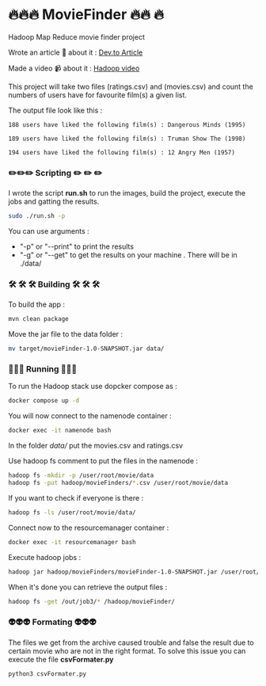 
# :fire::fire::fire: MovieFinder :fire:🔥 :fire:

Hadoop Map Reduce movie finder project

Wrote an article 📝 about it : [Dev.to Article](https://dev.to/djulo/create-a-hadoop-map-reduce-project-with-multiple-mapper-multiple-jobs-and-multiple-inputs-48bp)

Made a video 📹 about it : [Hadoop video](https://www.youtube.com/watch?v=B56K7t-Rm_o)

This project will take two files (ratings.csv) and (movies.csv) and count the numbers of users have for favourite film(s) a given list.

The output file look like this :

```
188 users have liked the following film(s) : Dangerous Minds (1995)

189 users have liked the following film(s) : Truman Show The (1998)

194 users have liked the following film(s) : 12 Angry Men (1957)
```
### :pencil2::pencil2::pencil2: Scripting :pencil2: :pencil2: :pencil2:

I wrote the script **run.sh** to run the images, build the project, execute the jobs and gatting the results.

```bash
sudo ./run.sh -p
```

You can use arguments :
- "-p" or "--print" to print the results
- "-g" or "--get" to get the results on your machine . There will be in ./data/

### 🛠️ 🛠️ 🛠️ Building 🛠️ 🛠️ 🛠️

To build the app :

```bash
mvn clean package
```

Move the jar file to the data folder : 

```bash
mv target/movieFinder-1.0-SNAPSHOT.jar data/
```

###  🚀🚀🚀 Running 🚀🚀🚀

To run the Hadoop stack use dopcker compose as : 

```bash
docker compose up -d
```

You will now connect to the namenode container :

```bash
docker exec -it namenode bash
```

In the folder *data/* put the movies.csv and ratings.csv

Use hadoop fs comment to put the files in the namenode :

```bash
hadoop fs -mkdir -p /user/root/movie/data
hadoop fs -put hadoop/movieFinders/*.csv /user/root/movie/data
```

If you want to check if everyone is there :
```bash
hadoop fs -ls /user/root/movie/data/
```

Connect now to the resourcemanager container :

```bash
docker exec -it resourcemanager bash
```

Execute hadoop jobs : 

```bash
hadoop jar hadoop/movieFinders/movieFinder-1.0-SNAPSHOT.jar /user/root/movie/data/ratings.csv /user/root/movie/data/movies.csv /out/
```

When it's done you can retrieve the output files :

```bash
hadoop fs -get /out/job3/* /hadoop/movieFinder/
```

### 👽️👽️👽️ Formating 👽️👽️👽️

The files we get from the archive caused trouble and false the result due to certain movie who are not in the right format.
To solve this issue you can execute the file **csvFormater.py**

```bash
python3 csvFormater.py
```
